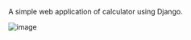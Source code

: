 A simple web application of calculator using Django.

![image](https://user-images.githubusercontent.com/109224340/229630291-559741f1-73e0-4f11-a1e9-a50eee4e989c.png)
